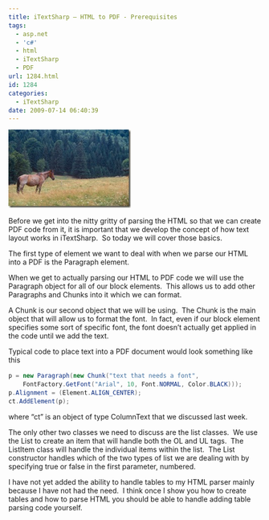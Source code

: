 ```yaml
---
title: iTextSharp – HTML to PDF - Prerequisites
tags:
  - asp.net
  - 'c#'
  - html
  - iTextSharp
  - PDF
url: 1284.html
id: 1284
categories:
  - iTextSharp
date: 2009-07-14 06:40:39
---
```


![animal-015](/uploads/2009/07/animal015.jpg "animal-015")

Before we get into the nitty gritty of parsing the HTML so that we can create PDF code from it, it is important that we develop the concept of how text layout works in iTextSharp.  So today we will cover those basics.

The first type of element we want to deal with when we parse our HTML into a PDF is the Paragraph element.

When we get to actually parsing our HTML to PDF code we will use the Paragraph object for all of our block elements.  This allows us to add other Paragraphs and Chunks into it which we can format.

A Chunk is our second object that we will be using.  The Chunk is the main object that will allow us to format the font.  In fact, even if our block element specifies some sort of specific font, the font doesn’t actually get applied in the code until we add the text.

Typical code to place text into a PDF document would look something like this

``` csharp
p = new Paragraph(new Chunk("text that needs a font",
    FontFactory.GetFont("Arial", 10, Font.NORMAL, Color.BLACK)));
p.Alignment = (Element.ALIGN_CENTER);
ct.AddElement(p);
```

where “ct” is an object of type ColumnText that we discussed last week.

The only other two classes we need to discuss are the list classes.  We use the List to create an item that will handle both the OL and UL tags.  The ListItem class will handle the individual items within the list.  The List constructor handles which of the two types of list we are dealing with by specifying true or false in the first parameter, numbered.

I have not yet added the ability to handle tables to my HTML parser mainly because I have not had the need.  I think once I show you how to create tables and how to parse HTML you should be able to handle adding table parsing code yourself.
